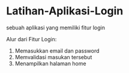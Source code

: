 # Latihan-Aplikasi-Login
sebuah aplikasi yang memiliki fitur login

Alur dari Fitur Login:
1. Memasukkan email dan password
2. Memvalidasi masukan tersebut
3. Menampilkan halaman home
